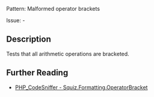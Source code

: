 Pattern: Malformed operator brackets

Issue: -

## Description

Tests that all arithmetic operations are bracketed.

## Further Reading

* [PHP_CodeSniffer - Squiz.Formatting.OperatorBracket](https://github.com/PHPCSStandards/PHP_CodeSniffer/blob/master/src/Standards/Squiz/Sniffs/Formatting/OperatorBracketSniff.php)